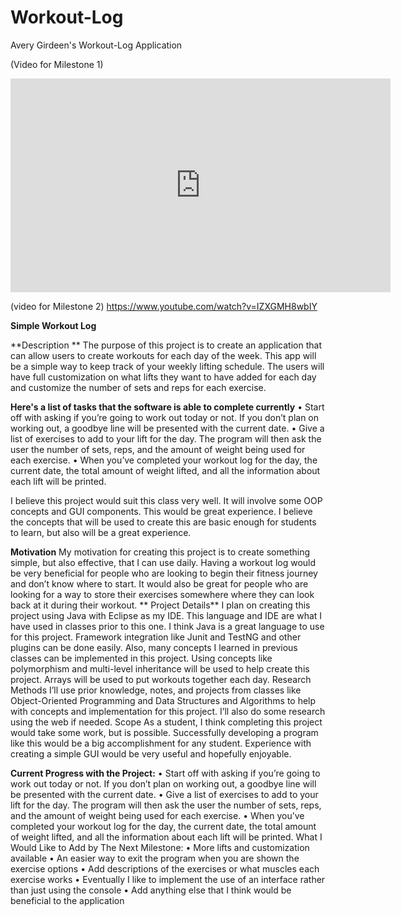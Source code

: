 # Workout-Log
Avery Girdeen's Workout-Log Application 

(Video for Milestone 1)
<iframe id="kaltura_player" src="https://cdnapisec.kaltura.com/p/2370711/sp/237071100/embedIframeJs/uiconf_id/42909941/partner_id/2370711?iframeembed=true&playerId=kaltura_player&entry_id=1_sfjt78wj&flashvars[streamerType]=auto&amp;flashvars[localizationCode]=en&amp;flashvars[leadWithHTML5]=true&amp;flashvars[sideBarContainer.plugin]=true&amp;flashvars[sideBarContainer.position]=left&amp;flashvars[sideBarContainer.clickToClose]=true&amp;flashvars[chapters.plugin]=true&amp;flashvars[chapters.layout]=vertical&amp;flashvars[chapters.thumbnailRotator]=false&amp;flashvars[streamSelector.plugin]=true&amp;flashvars[EmbedPlayer.SpinnerTarget]=videoHolder&amp;flashvars[dualScreen.plugin]=true&amp;flashvars[Kaltura.addCrossoriginToIframe]=true&amp;&wid=1_g6e8707g" width="608" height="342" allowfullscreen webkitallowfullscreen mozAllowFullScreen allow="autoplay *; fullscreen *; encrypted-media *" sandbox="allow-forms allow-same-origin allow-scripts allow-top-navigation allow-pointer-lock allow-popups allow-modals allow-orientation-lock allow-popups-to-escape-sandbox allow-presentation allow-top-navigation-by-user-activation" frameborder="0" title="Kaltura Player"></iframe>  

(video for Milestone 2)
https://www.youtube.com/watch?v=IZXGMH8wbIY


**Simple Workout Log**

**Description **
The purpose of this project is to create an application that can allow users to create workouts for each day of the week. This app will be a simple way to keep track of your weekly lifting schedule. The users will have full customization on what lifts they want to have added for each day and customize the number of sets and reps for each exercise. 

**Here's a list of tasks that the software is able to complete currently**
•	Start off with asking if you’re going to work out today or not. If you don’t plan on working out, a goodbye line will be presented with the current date. 
•	Give a list of exercises to add to your lift for the day. The program will then ask the user the number of sets, reps, and the amount of weight being used for each exercise. 
•	When you’ve completed your workout log for the day, the current date, the total amount of weight lifted, and all the information about each lift will be printed.

I believe this project would suit this class very well. It will involve some OOP concepts and GUI components. This would be great experience.
I believe the concepts that will be used to create this are basic enough for students to learn, but also will be a great experience.

**Motivation**
My motivation for creating this project is to create something simple, but also effective, that I can use daily. Having a workout log would be very beneficial for people who are looking to begin their fitness journey and don’t know where to start. It would also be great for people who are looking for a way to store their exercises somewhere where they can look back at it during their workout. 
**
Project Details**
I plan on creating this project using Java with Eclipse as my IDE. This language and IDE are what I have used in classes prior to this one. I think Java is a great language to use for this project. Framework integration like Junit and TestNG and other plugins can be done easily. Also, many concepts I learned in previous classes can be implemented in this project. Using concepts like polymorphism and multi-level inheritance will be used to help create this project. Arrays will be used to put workouts together each day. 
Research Methods
I’ll use prior knowledge, notes, and projects from classes like Object-Oriented Programming and Data Structures and Algorithms to help with concepts and implementation for this project. I’ll also do some research using the web if needed. 
Scope
As a student, I think completing this project would take some work, but is possible. Successfully developing a program like this would be a big
accomplishment for any student. Experience with creating a simple GUI would be very useful and hopefully enjoyable.



**Current Progress with the Project:**
•	Start off with asking if you’re going to work out today or not. If you don’t plan on working out, a goodbye line will be presented with the current date. 
•	Give a list of exercises to add to your lift for the day. The program will then ask the user the number of sets, reps, and the amount of weight being used for each exercise. 
•	When you’ve completed your workout log for the day, the current date, the total amount of weight lifted, and all the information about each lift will be printed.
What I Would Like to Add by The Next Milestone:
•	More lifts and customization available
•	An easier way to exit the program when you are shown the exercise options
•	Add descriptions of the exercises or what muscles each exercise works
•	Eventually I like to implement the use of an interface rather than just using the console
•	Add anything else that I think would be beneficial to the application

